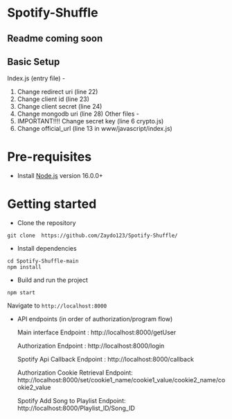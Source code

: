 # Spotify-Shuffle

## Readme coming soon


## Basic Setup 
Index.js (entry file) -
 1. Change redirect uri (line 22)
 2. Change client id (line 23)
 3. Change client secret (line 24)
 4. Change mongodb uri (line 28)
Other files - 
 5. IMPORTANT!!!! Change secret key (line 6 crypto.js)
 6. Change official_url (line 13 in www/javascript/index.js)
 
 
# Pre-requisites
- Install [Node.js](https://nodejs.org/en/) version 16.0.0+


# Getting started
- Clone the repository
```
git clone  https://github.com/Zaydo123/Spotify-Shuffle/
```
- Install dependencies
```
cd Spotify-Shuffle-main
npm install
```
- Build and run the project
```
npm start
```
  Navigate to `http://localhost:8000`

- API endpoints (in order of authorization/program flow)
 
  Main interface Endpoint : http://localhost:8000/getUser 
 
  Authorization Endpoint : http://localhost:8000/login
  
  Spotify Api Callback Endpoint : http://localhost:8000/callback
  
  Authorization Cookie Retrieval Endpoint: http://localhost:8000/set/cookie1_name/cookie1_value/cookie2_name/cookie2_value
  
  Spotify Add Song to Playlist Endpoint: http://localhost:8000/Playlist_ID/Song_ID
